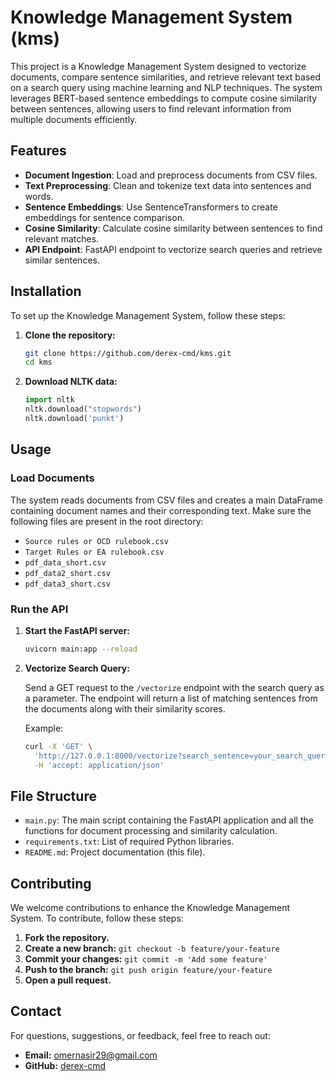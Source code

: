 # Knowledge Management System (kms)

This project is a Knowledge Management System designed to vectorize documents, compare sentence similarities, and retrieve relevant text based on a search query using machine learning and NLP techniques. The system leverages BERT-based sentence embeddings to compute cosine similarity between sentences, allowing users to find relevant information from multiple documents efficiently.

## Features

- **Document Ingestion**: Load and preprocess documents from CSV files.
- **Text Preprocessing**: Clean and tokenize text data into sentences and words.
- **Sentence Embeddings**: Use SentenceTransformers to create embeddings for sentence comparison.
- **Cosine Similarity**: Calculate cosine similarity between sentences to find relevant matches.
- **API Endpoint**: FastAPI endpoint to vectorize search queries and retrieve similar sentences.

## Installation

To set up the Knowledge Management System, follow these steps:

1. **Clone the repository:**
    ```bash
    git clone https://github.com/derex-cmd/kms.git
    cd kms
    ```

2. **Download NLTK data:**
    ```python
    import nltk
    nltk.download("stopwords")
    nltk.download('punkt')
    ```

## Usage

### Load Documents

The system reads documents from CSV files and creates a main DataFrame containing document names and their corresponding text. Make sure the following files are present in the root directory:
- `Source rules or OCD rulebook.csv`
- `Target Rules or EA rulebook.csv`
- `pdf_data_short.csv`
- `pdf_data2_short.csv`
- `pdf_data3_short.csv`

### Run the API

1. **Start the FastAPI server:**
    ```bash
    uvicorn main:app --reload
    ```

2. **Vectorize Search Query:**

   Send a GET request to the `/vectorize` endpoint with the search query as a parameter. The endpoint will return a list of matching sentences from the documents along with their similarity scores.

   Example:
   ```bash
   curl -X 'GET' \
     'http://127.0.0.1:8000/vectorize?search_sentence=your_search_query' \
     -H 'accept: application/json'
   
## File Structure

- `main.py`: The main script containing the FastAPI application and all the functions for document processing and similarity calculation.
- `requirements.txt`: List of required Python libraries.
- `README.md`: Project documentation (this file).

## Contributing

We welcome contributions to enhance the Knowledge Management System. To contribute, follow these steps:

1. **Fork the repository.**
2. **Create a new branch:** `git checkout -b feature/your-feature`
3. **Commit your changes:** `git commit -m 'Add some feature'`
4. **Push to the branch:** `git push origin feature/your-feature`
5. **Open a pull request.**


## Contact

For questions, suggestions, or feedback, feel free to reach out:

- **Email:** omernasir29@gmail.com
- **GitHub:** [derex-cmd](https://github.com/derex-cmd)
